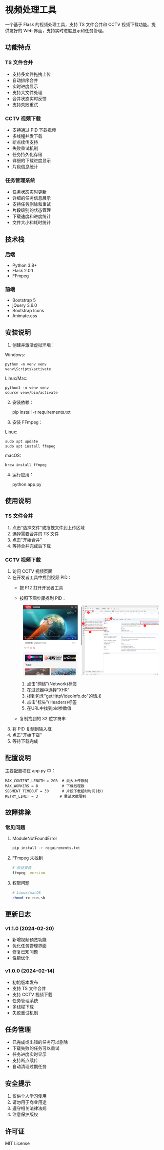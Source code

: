 # 视频处理工具

一个基于 Flask 的视频处理工具，支持 TS 文件合并和 CCTV 视频下载功能。提供友好的 Web 界面，支持实时进度显示和任务管理。

## 功能特点

### TS 文件合并
- 支持多文件拖拽上传
- 自动排序合并
- 实时进度显示
- 支持大文件处理
- 合并状态实时反馈
- 支持失败重试

### CCTV 视频下载
- 支持通过 PID 下载视频
- 多线程并发下载
- 断点续传支持
- 失败重试机制
- 任务持久化存储
- 详细的下载进度显示
- 片段信息统计

### 任务管理系统
- 任务状态实时更新
- 详细的任务信息展示
- 支持任务删除和重试
- 片段级别的状态管理
- 下载速度和进度统计
- 文件大小和耗时统计

## 技术栈

### 后端
- Python 3.8+
- Flask 2.0.1
- FFmpeg

### 前端
- Bootstrap 5
- jQuery 3.6.0
- Bootstrap Icons
- Animate.css

## 安装说明

1. 创建并激活虚拟环境：

Windows:

    python -m venv venv
    venv\Scripts\activate

Linux/Mac:

    python3 -m venv venv
    source venv/bin/activate

2. 安装依赖：

    pip install -r requirements.txt

3. 安装 FFmpeg：

Linux:

    sudo apt update
    sudo apt install ffmpeg

macOS:

    brew install ffmpeg

4. 运行应用：

    python app.py

## 使用说明

### TS 文件合并
1. 点击"选择文件"或拖拽文件到上传区域
2. 选择需要合并的 TS 文件
3. 点击"开始合并"
4. 等待合并完成后下载

### CCTV 视频下载
1. 访问 CCTV 视频页面
2. 在开发者工具中找到视频 PID：
   - 按 F12 打开开发者工具
   - 按照下图步骤找到 PID：
     
     ![获取PID步骤](docs/images/get_pid.png)
     1. 点击"网络"(Network)标签
     2. 在过滤器中选择"XHR"
     3. 找到包含"getHttpVideoInfo.do"的请求
     4. 点击"标头"(Headers)标签
     5. 在URL中找到pid参数值
   
   - 复制找到的 32 位字符串
3. 将 PID 复制到输入框
4. 点击"开始下载"
5. 等待下载完成

## 配置说明

主要配置项在 app.py 中：

    MAX_CONTENT_LENGTH = 2GB  # 最大上传限制
    MAX_WORKERS = 8           # 下载线程数
    SEGMENT_TIMEOUT = 30      # 片段下载超时时间(秒)
    RETRY_LIMIT = 3          # 重试次数限制

## 故障排除

### 常见问题
1. ModuleNotFoundError
   ```bash
   pip install -r requirements.txt
   ```

2. FFmpeg 未找到
   ```bash
   # 验证安装
   ffmpeg -version
   ```

3. 权限问题
   ```bash
   # Linux/macOS
   chmod +x run.sh
   ```

## 更新日志

### v1.1.0 (2024-02-20)
- 新增视频预览功能
- 优化任务管理界面
- 修复已知问题
- 性能优化

### v1.0.0 (2024-02-14)
- 初始版本发布
- 支持 TS 文件合并
- 支持 CCTV 视频下载
- 任务管理系统
- 多线程下载
- 失败重试机制

## 任务管理

- 已完成或出错的任务可以删除
- 下载失败的任务可以重试
- 任务进度实时显示
- 支持断点续传
- 自动清理过期任务

## 安全提示

1. 仅供个人学习使用
2. 请勿用于商业用途
3. 遵守相关法律法规
4. 注意保护版权

## 许可证

MIT License 